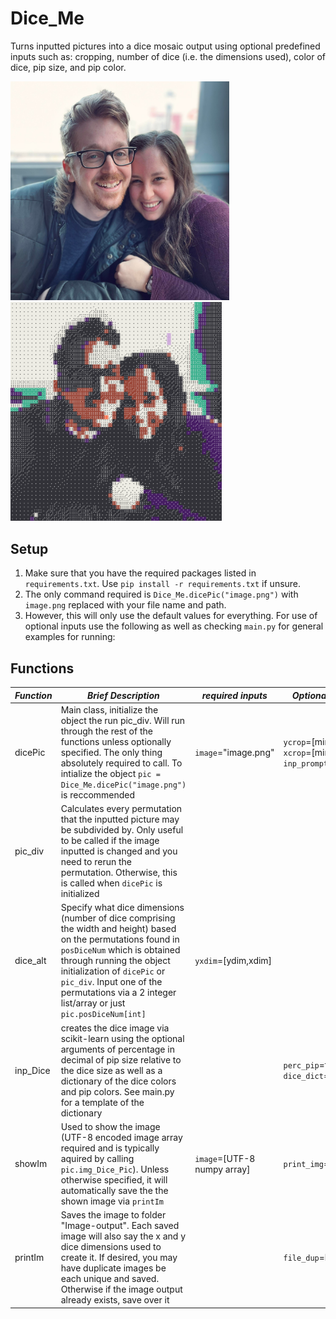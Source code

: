 # Dice_Me
Turns inputted pictures into a dice mosaic output using optional predefined inputs such as: cropping, number of dice (i.e. the dimensions used), color of dice, pip size, and pip color.



<p>
  <img src="https://github.com/Chantland/Dice_Me/blob/main/Images/J&E_Saint_L.jpg" width="350" style="display:inline" alt="Before Dice">
  <img src="https://github.com/Chantland/Dice_Me/blob/main/Images/J&E_Saint_L-56y54x.png?raw=true" style="display:inline" width="338" alt="After Dice">
</p>


## Setup
1. Make sure that you have the required packages listed in `requirements.txt`. Use `pip install -r requirements.txt` if unsure. 
2. The only command required is `Dice_Me.dicePic("image.png")` with `image.png` replaced with your file name and path.
3. However, this will only use the default values for everything. For use of optional inputs use the following as well as checking `main.py` for general examples for running: 


## Functions


| _Function_                       | _Brief Description_ | _required inputs_ | _Optional inputs_ 
| --------------- | -------------- |  --------------- |--------------- |
| dicePic       | Main class, initialize the object the run pic_div. Will run through the rest of the functions unless optionally specified. The only thing absolutely required to call. To intialize the object `pic = Dice_Me.dicePic("image.png")` is reccommended    | `image`="image.png" | `ycrop`=[min,max], `xcrop`=[min,max], `inp_prompt`=boolean|
| pic_div       | Calculates every permutation that the inputted picture may be subdivided by. Only useful to be called if the image inputted is changed and you need to rerun the permutation. Otherwise, this is called when `dicePic` is initialized |||
| dice_alt       | Specify what dice dimensions (number of dice comprising the width and height)  based on the permutations found in `posDiceNum` which is obtained through running the object initialization of `dicePic` or `pic_div`. Input one of the permutations via a 2 integer list/array or just `pic.posDiceNum[int]` | `yxdim`=[ydim,xdim] | |
| inp_Dice       | creates the dice image via scikit-learn using the optional arguments of percentage in decimal of pip size relative to the dice size as well as a dictionary of the dice colors and pip colors. See main.py for a template of the dictionary | | `perc_pip`=float, `dice_dict`=dict |
| showIm       | Used to show the image (UTF-8 encoded image array required and is typically aquired by calling `pic.img_Dice_Pic`). Unless otherwise specified, it will automatically save the the shown image via `printIm`  | `image`=[UTF-8 numpy array]| `print_img`=boolean |
| printIm       | Saves the image to folder "Image-output". Each saved image will also say the x and y dice dimensions used to create it. If desired, you may have duplicate images be each unique and saved. Otherwise if the image output already exists, save over it  || `file_dup`=boolean |
